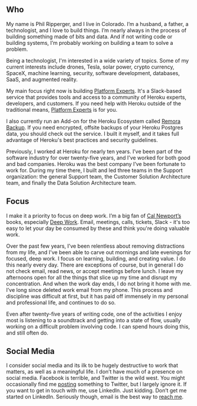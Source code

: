 ---
---
## Who

My name is Phil Ripperger, and I live in Colorado. I’m a husband, a father, a technologist, and I love to build things. I’m nearly always in the process of building something made of bits and data. And if not writing code or building systems, I’m probably working on building a team to solve a problem.

Being a technologist, I'm interested in a wide variety of topics. Some of my current interests include drones, Tesla, solar power, crypto currency, SpaceX, machine learning, security, software development, databases, SaaS, and augmented reality.

My main focus right now is building [Platform Experts](https://platformexperts.dev). It's a Slack-based service that provides tools and access to a community of Heroku experts, developers, and customers. If you need help with Heroku outside of the traditional means, [Platform Experts](https://platformexperts.dev) is for you.

I also currently run an Add-on for the Heroku Ecosystem called [Remora Backup](https://www.remorabackup.com). If you need encrypted, offsite backups of your Heroku Postgres data, you should check out the service. I built it myself, and it takes full advantage of Heroku's best practices and security guidelines.

Previously, I worked at Heroku for nearly ten years. I’ve been part of the software industry for over twenty-five years, and I’ve worked for both good and bad companies. Heroku was the best company I’ve been fortunate to work for. During my time there, I built and led three teams in the Support organization: the general Support team, the Customer Solution Architecture team, and finally the Data Solution Architecture team.

## Focus

I make it a priority to focus on deep work. I’m a big fan of [Cal Newport’s](https://www.youtube.com/watch?v=3E7hkPZ-HTk) books, especially [Deep Work](http://www.calnewport.com/books/deep-work/). Email, meetings, calls, tickets, Slack - it's too easy to let your day be consumed by these and think you're doing valuable work.

Over the past few years, I’ve been relentless about removing distractions from my life, and I've been able to carve out mornings and late evenings for focused, deep work. I focus on learning, building, and creating value. I do this nearly every day. There are exceptions of course, but in general I do not check email, read news, or accept meetings before lunch. I leave my afternoons open for all the things that slice up my time and disrupt my concentration. And when the work day ends, I do not bring it home with me. I’ve long since deleted work email from my phone. This process and discipline was difficult at first, but it has paid off immensely in my personal and professional life, and continues to do so.

Even after twenty-five years of writing code, one of the activities I enjoy most is listening to a soundtrack and getting into a state of flow, usually working on a difficult problem involving code. I can spend hours doing this, and still often do.

## Social Media

I consider social media and its ilk to be hugely destructive to work that matters, as well as a meaningful life. I don’t have much of a presence on social media. Facebook is terrible, and Twitter is the wild west. You might occasionally find me [posting](https://twitter.com/pdsphil) something to Twitter, but I largely ignore it. If you want to get in touch with me, use LinkedIn. Just kidding. Don’t get me started on LinkedIn. Seriously though, email is the best way to [reach me](mailto:philr@fastmail.com).
